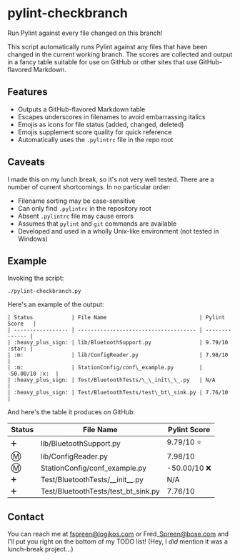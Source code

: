 # pylint-checkbranch #
Run Pylint against every file changed on this branch!

This script automatically runs Pylint against any files that have been changed
in the current working branch.  The scores are collected and output in a fancy
table suitable for use on GitHub or other sites that use GitHub-flavored
Markdown.

## Features ##
* Outputs a GitHub-flavored Markdown table
* Escapes underscores in filenames to avoid embarrassing italics
* Emojis as icons for file status (added, changed, deleted)
* Emojis supplement score quality for quick reference
* Automatically uses the `.pylintrc` file in the repo root

## Caveats ##
I made this on my lunch break, so it's not very well tested.  There are a
number of current shortcomings.  In no particular order:

* Filename sorting may be case-sensitive
* Can only find `.pylintrc` in the repository root
* Absent `.pylintrc` file may cause errors
* Assumes that `pylint` and `git` commands are available
* Developed and used in a wholly Unix-like environment (not tested in Windows)

## Example ##
Invoking the script:
```
./pylint-checkbranch.py
```

Here's an example of the output:
```
| Status            | File Name                             | Pylint Score   |
| ----------------- | ------------------------------------- | -------------- |
| :heavy_plus_sign: | lib/BluetoothSupport.py               | 9.79/10 :star: |
| :m:               | lib/ConfigReader.py                   | 7.98/10        |
| :m:               | StationConfig/conf\_example.py        | -50.00/10 :x:  |
| :heavy_plus_sign: | Test/BluetoothTests/\_\_init\_\_.py   | N/A            |
| :heavy_plus_sign: | Test/BluetoothTests/test\_bt\_sink.py | 7.76/10        |
```

And here's the table it produces on GitHub:

| Status            | File Name                             | Pylint Score   |
| ----------------- | ------------------------------------- | -------------- |
| :heavy_plus_sign: | lib/BluetoothSupport.py               | 9.79/10 :star: |
| :m:               | lib/ConfigReader.py                   | 7.98/10        |
| :m:               | StationConfig/conf\_example.py        | -50.00/10 :x:  |
| :heavy_plus_sign: | Test/BluetoothTests/\_\_init\_\_.py   | N/A            |
| :heavy_plus_sign: | Test/BluetoothTests/test\_bt\_sink.py | 7.76/10        |

## Contact ##
You can reach me at fspreen@logikos.com or Fred\_Spreen@bose.com and I'll put
you right on the bottom of my TODO list!  (Hey, I _did_ mention it was a
lunch-break project...)
